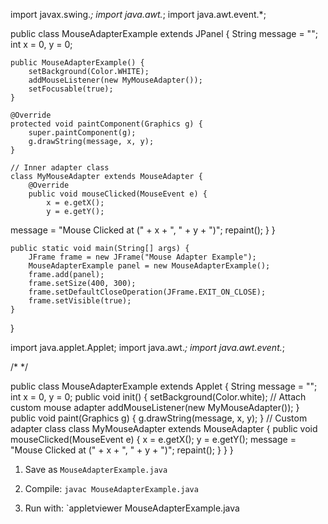 import javax.swing.*;
import java.awt.*;
import java.awt.event.*;

public class MouseAdapterExample extends JPanel {
    String message = "";
    int x = 0, y = 0;

    public MouseAdapterExample() {
        setBackground(Color.WHITE);
        addMouseListener(new MyMouseAdapter());
        setFocusable(true);
    }

    @Override
    protected void paintComponent(Graphics g) {
        super.paintComponent(g);
        g.drawString(message, x, y);
    }

    // Inner adapter class
    class MyMouseAdapter extends MouseAdapter {
        @Override
        public void mouseClicked(MouseEvent e) {
            x = e.getX();
            y = e.getY();
message = "Mouse Clicked at (" + x + ", " + y + ")";
            repaint();
        }
    }

    public static void main(String[] args) {
        JFrame frame = new JFrame("Mouse Adapter Example");
        MouseAdapterExample panel = new MouseAdapterExample();
        frame.add(panel);
        frame.setSize(400, 300);
        frame.setDefaultCloseOperation(JFrame.EXIT_ON_CLOSE);
        frame.setVisible(true);
    }
}








import java.applet.Applet;
import java.awt.*;
import java.awt.event.*;

/* <applet code="MouseAdapterExample" width=400 height=300></applet> */

public class MouseAdapterExample extends Applet {
 String message = "";
 int x = 0, y = 0;
 public void init() {
 setBackground(Color.white);
 // Attach custom mouse adapter
 addMouseListener(new MyMouseAdapter());
 }
 public void paint(Graphics g) {
 g.drawString(message, x, y);
 }
 // Custom adapter class
 class MyMouseAdapter extends MouseAdapter {
 public void mouseClicked(MouseEvent e) {
 x = e.getX();
 y = e.getY();
 message = "Mouse Clicked at (" + x + ", " + y + ")";
 repaint();
  }
 }
}

1. Save as `MouseAdapterExample.java`

2. Compile: `javac MouseAdapterExample.java`

3. Run with: `appletviewer MouseAdapterExample.java
